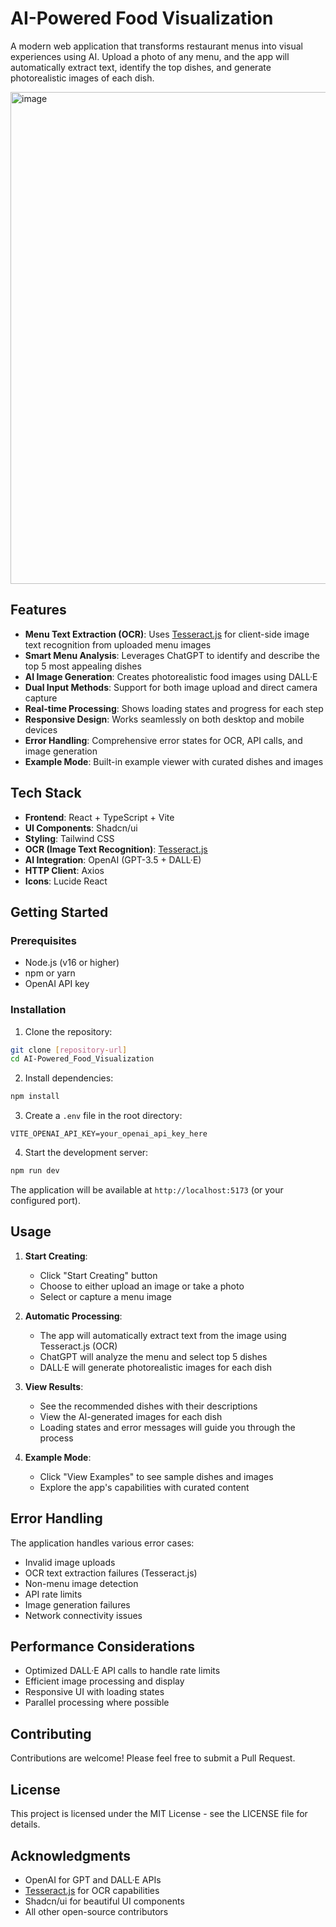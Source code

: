 # AI-Powered Food Visualization

A modern web application that transforms restaurant menus into visual experiences using AI. Upload a photo of any menu, and the app will automatically extract text, identify the top dishes, and generate photorealistic images of each dish.

<img width="942" height="787" alt="image" src="https://github.com/user-attachments/assets/a3f4c0f6-f107-4b2d-89f3-827cfc69f742" />



## Features

- **Menu Text Extraction (OCR)**: Uses [Tesseract.js](https://github.com/naptha/tesseract.js) for client-side image text recognition from uploaded menu images
- **Smart Menu Analysis**: Leverages ChatGPT to identify and describe the top 5 most appealing dishes
- **AI Image Generation**: Creates photorealistic food images using DALL·E
- **Dual Input Methods**: Support for both image upload and direct camera capture
- **Real-time Processing**: Shows loading states and progress for each step
- **Responsive Design**: Works seamlessly on both desktop and mobile devices
- **Error Handling**: Comprehensive error states for OCR, API calls, and image generation
- **Example Mode**: Built-in example viewer with curated dishes and images

## Tech Stack

- **Frontend**: React + TypeScript + Vite
- **UI Components**: Shadcn/ui
- **Styling**: Tailwind CSS
- **OCR (Image Text Recognition)**: [Tesseract.js](https://github.com/naptha/tesseract.js)
- **AI Integration**: OpenAI (GPT-3.5 + DALL·E)
- **HTTP Client**: Axios
- **Icons**: Lucide React

## Getting Started

### Prerequisites

- Node.js (v16 or higher)
- npm or yarn
- OpenAI API key

### Installation

1. Clone the repository:
```bash
git clone [repository-url]
cd AI-Powered_Food_Visualization
```

2. Install dependencies:
```bash
npm install
```

3. Create a `.env` file in the root directory:
```env
VITE_OPENAI_API_KEY=your_openai_api_key_here
```

4. Start the development server:
```bash
npm run dev
```

The application will be available at `http://localhost:5173` (or your configured port).

## Usage

1. **Start Creating**:
   - Click "Start Creating" button
   - Choose to either upload an image or take a photo
   - Select or capture a menu image

2. **Automatic Processing**:
   - The app will automatically extract text from the image using Tesseract.js (OCR)
   - ChatGPT will analyze the menu and select top 5 dishes
   - DALL·E will generate photorealistic images for each dish

3. **View Results**:
   - See the recommended dishes with their descriptions
   - View the AI-generated images for each dish
   - Loading states and error messages will guide you through the process

4. **Example Mode**:
   - Click "View Examples" to see sample dishes and images
   - Explore the app's capabilities with curated content

## Error Handling

The application handles various error cases:
- Invalid image uploads
- OCR text extraction failures (Tesseract.js)
- Non-menu image detection
- API rate limits
- Image generation failures
- Network connectivity issues

## Performance Considerations

- Optimized DALL·E API calls to handle rate limits
- Efficient image processing and display
- Responsive UI with loading states
- Parallel processing where possible

## Contributing

Contributions are welcome! Please feel free to submit a Pull Request.

## License

This project is licensed under the MIT License - see the LICENSE file for details.

## Acknowledgments

- OpenAI for GPT and DALL·E APIs
- [Tesseract.js](https://github.com/naptha/tesseract.js) for OCR capabilities
- Shadcn/ui for beautiful UI components
- All other open-source contributors
